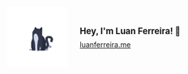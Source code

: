 <div align="left" style="display:flex;align-items:center;gap:24px;">
  <img src="Loader cat.gif" alt="Loader Cat Animation" width="120" />
  <div style="display:flex;flex-direction:column;align-items:flex-start;">
    <span style="font-size:1.2em;font-weight:bold;">Hey, I'm Luan Ferreira! 👋</span>
    <a href="https://luanferreira.me" style="margin-top:8px;">luanferreira.me</a>
  </div>
</div>